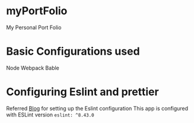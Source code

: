 # myPortFolio

My Personal Port Folio

# Basic Configurations used

Node
Webpack
Bable

# Configuring Eslint and prettier

Referred [Blog](https://blog.logrocket.com/using-prettier-eslint-automate-formatting-fixing-javascript/) for setting up the Eslint configuration
This app is configured with ESLint version `eslint: ^8.43.0`
